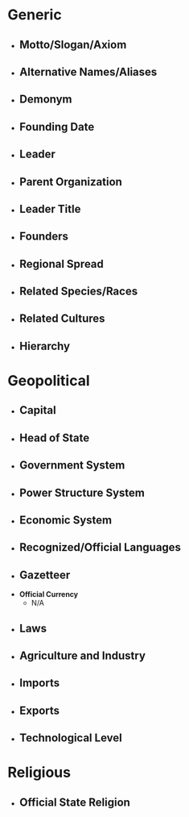# Generic
- **Motto/Slogan/Axiom**
	- 
- **Alternative Names/Aliases**
	- 
- **Demonym**
	- 
- **Founding Date**
	- 
- **Leader**
	- 
- **Parent Organization**
	- 
- **Leader Title**
	- 
- **Founders**
	- 
- **Regional Spread**
	- 
- **Related Species/Races**
	- 
- **Related Cultures**
	- 
- **Hierarchy**
	- 
# Geopolitical
- **Capital**
	- 
- **Head of State**
	- 
- **Government System**
	- 
- **Power Structure System**
	- 
- **Economic System**
	- 
- **Recognized/Official Languages**
	- 
- **Gazetteer**
	- 
- **Official Currency**
	- N/A
- **Laws**
	- 
- **Agriculture and Industry**
	- 
- **Imports**
	- 
- **Exports**
	- 
- **Technological Level**
	- 
# Religious
- **Official State Religion**
	- 